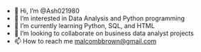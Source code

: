 - 👋 Hi, I’m @Ash021980
- 👀 I’m interested in Data Analysis and Python programming 
- 🌱 I’m currently learning Python, SQL, and HTML
- 💞️ I’m looking to collaborate on business data analyst projects
- 📫 How to reach me malcombbrown@gmail.com

<!---
Ash021980/Ash021980 is a ✨ special ✨ repository because its `README.md` (this file) appears on your GitHub profile.
You can click the Preview link to take a look at your changes.
--->
